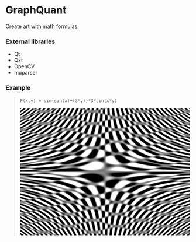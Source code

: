 GraphQuant
==========

Create art with math formulas.


### External libraries

* Qt
* Qxt
* OpenCV
* muparser


### Example

> ~~~
> F(x,y) = sin(sin(x)+(3*y))*3*sin(x*y)
> ~~~
> 
> ![example](examples/example.png)
